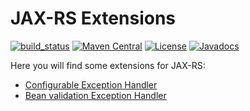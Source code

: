 # JAX-RS Extensions

[![build_status](https://travis-ci.com/microprofile-extensions/jaxrs-ext.svg?branch=master)](https://travis-ci.com/microprofile-extensions/jaxrs-ext)
[![Maven Central](https://maven-badges.herokuapp.com/maven-central/org.microprofile-ext/jaxrs-ext/badge.svg)](https://maven-badges.herokuapp.com/maven-central/org.microprofile-ext/jaxrs-ext)
[![License](https://img.shields.io/badge/license-Apache%202-blue.svg)](https://github.com/microprofile-extensions/jaxrs-ext/blob/master/LICENSE)
[![Javadocs](https://www.javadoc.io/badge/org.microprofile-ext/jaxrs-ext.svg)](https://www.javadoc.io/doc/org.microprofile-ext/jaxrs-ext)

Here you will find some extensions for JAX-RS:

* [Configurable Exception Handler](https://github.com/microprofile-extensions/jaxrs-ext/tree/master/configurable-exception-handler)
* [Bean validation Exception Handler](https://github.com/microprofile-extensions/jaxrs-ext/tree/master/beanvalidation-exception-handler)